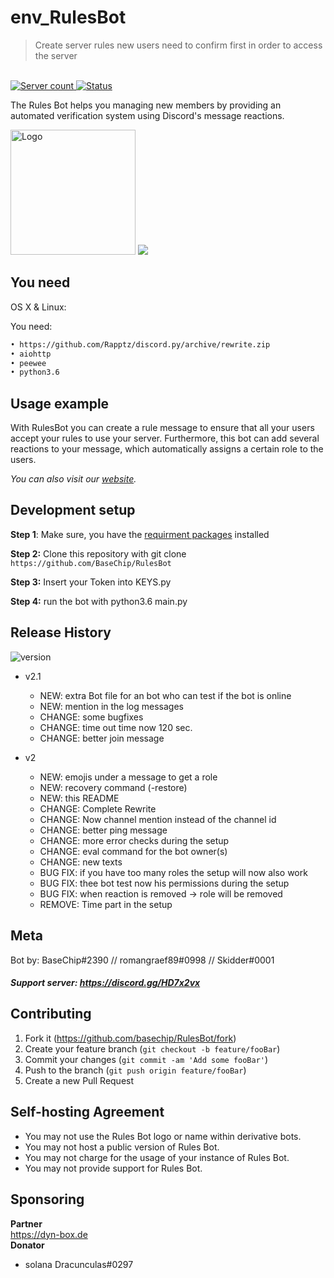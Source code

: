 # env_RulesBot
> Create server rules new users need to confirm first in order to access the server
<br>
<a href="https://discordbots.org/bot/389082834670845952" >
  <img src="https://discordbots.org/api/widget/servers/389082834670845952.svg" alt="Server count" />
</a>
<a href="https://discordbots.org/bot/389082834670845952" >
  <img src="https://discordbots.org/api/widget/status/389082834670845952.svg" alt="Status" />
</a>

The Rules Bot helps you managing new members by providing an automated verification system using Discord's message reactions.

<img src="https://thebotdev.de/img/bot_img.png" alt="Logo" width=200>
<a href="https://discord.gg/HD7x2vx">
    <img src="https://canary.discordapp.com/api/guilds/385848724628439062/widget.png?style=banner2" >
</a>

## You need

OS X & Linux:

You need:
```sh
• https://github.com/Rapptz/discord.py/archive/rewrite.zip
• aiohttp
• peewee
• python3.6
```
## Usage example

With RulesBot you can create a rule message to ensure that all your users accept your rules to use your server. Furthermore, this bot can add several reactions to your message, which automatically assigns a certain role to the users.

_You can also visit our [website][wiki]._

## Development setup

**Step 1**: Make sure, you have the [requirment packages](requirements.txt) installed

**Step 2:** Clone this repository with git clone `https://github.com/BaseChip/RulesBot`

**Step 3:** Insert your Token into KEYS.py 

**Step 4:** run the bot with python3.6 main.py

## Release History
<img src="https://img.shields.io/badge/Version-2.1-green.svg" alt="version">


* v2.1
    * NEW: extra Bot file for an bot who can test if the bot is online
    * NEW: mention in the log messages
    * CHANGE: some bugfixes
    * CHANGE: time out time now 120 sec.
    * CHANGE: better join message
    
* v2
    * NEW: emojis under a message to get a role
    * NEW: recovery command (-restore)
    * NEW: this README
    * CHANGE: Complete Rewrite
    * CHANGE: Now channel mention instead of the channel id
    * CHANGE: better ping message
    * CHANGE: more error checks during the setup
    * CHANGE: eval command for the bot owner(s)
    * CHANGE: new texts
    * BUG FIX: if you have too many roles the setup will now also work
    * BUG FIX: thee bot test now his permissions during the setup
    * BUG FIX: when reaction is removed -> role will be removed 
    * REMOVE: Time part in the setup


## Meta

Bot by: BaseChip#2390 // romangraef89#0998 // Skidder#0001
<br>
##### Support server: https://discord.gg/HD7x2vx

## Contributing

1. Fork it (<https://github.com/basechip/RulesBot/fork>)
2. Create your feature branch (`git checkout -b feature/fooBar`)
3. Commit your changes (`git commit -am 'Add some fooBar'`)
4. Push to the branch (`git push origin feature/fooBar`)
5. Create a new Pull Request

## Self-hosting Agreement
* You may not use the Rules Bot logo or name within derivative bots.
* You may not host a public version of Rules Bot.
* You may not charge for the usage of your instance of Rules Bot.
* You may not provide support for Rules Bot.
## Sponsoring
**Partner**<br>
https://dyn-box.de
<br>
**Donator**
* solana Dracunculas#0297
<!-- Markdown link & img dfn's -->
[npm-image]: https://img.shields.io/npm/v/datadog-metrics.svg?style=flat-square
[npm-url]: https://npmjs.org/package/datadog-metrics
[npm-downloads]: https://img.shields.io/npm/dm/datadog-metrics.svg?style=flat-square
[travis-image]: https://img.shields.io/travis/dbader/node-datadog-metrics/master.svg
[travis-url]: https://thebotdev.de
[wiki]: https://thebotdev.de
